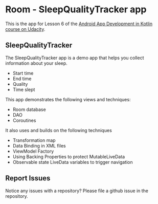 # Room - SleepQualityTracker app

This is the  app for Lesson 6 of the [Android App Development in Kotlin course on Udacity](https://www.udacity.com/course/???).

## SleepQualityTracker

The SleepQualityTracker app is a demo app that helps you collect information about your sleep. 
* Start time
* End time
* Quality
* Time slept

This app demonstrates the following views and techniques:
* Room database
* DAO
* Coroutines

It also uses and builds on the following techniques
* Transformation map
* Data Binding in XML files
* ViewModel Factory
* Using Backing Properties to protect MutableLiveData
* Observable state LiveData variables to trigger navigation


## Report Issues
Notice any issues with a repository? Please file a github issue in the repository.


